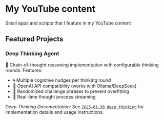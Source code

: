 # My YouTube content
Small apps and scripts that I feature in my YouTube content

## Featured Projects

### Deep Thinking Agent
🧠 Chain-of-thought reasoning implementation with configurable thinking rounds. Features:
- 🌀 Multiple cognitive nudges per thinking round
- 🤖 OpenAI API compatibility (works with Ollama/DeepSeek)
- 🎲 Randomized challenge phrases to prevent overfitting
- 🔄 Real-time thought process streaming

*Deep Thinking Documentation*: See [`2025-01-30_deep_thinking`](2025-01-30_deep_thinking) for implementation details and usage instructions.
